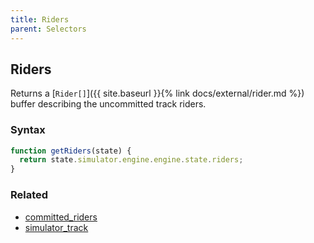 ```yaml
---
title: Riders
parent: Selectors
---
```


## Riders

Returns a [`Rider[]`]({{ site.baseurl }}{% link docs/external/rider.md %}) buffer describing the uncommitted track riders.

### Syntax

```js
function getRiders(state) {
  return state.simulator.engine.engine.state.riders;
}
```

### Related

- [committed_riders](./committed_riders.md)
- [simulator_track](./simulator_track.md)
